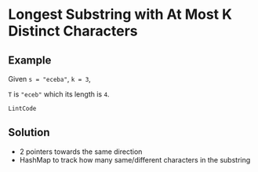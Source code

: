 # Longest Substring with At Most K Distinct Characters
## Example
Given `s = "eceba"`, `k = 3`,

`T` is `"eceb"` which its length is `4`.

`LintCode`

## Solution
- 2 pointers towards the same direction
- HashMap to track how many same/different characters in the substring
